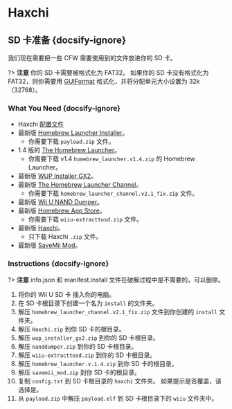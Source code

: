 # Haxchi

## SD 卡准备 {docsify-ignore}

我们现在需要把一些 CFW 需要使用到的文件放进你的 SD 卡。

?> **注意** 你的 SD 卡需要被格式化为 FAT32。 如果你的 SD 卡没有格式化为 FAT32，则你需要用 [GUIFormat](http://www.ridgecrop.demon.co.uk/index.htm?guiformat.htm) 格式化，并将分配单元大小设置为 32k（32768）。

### What You Need {docsify-ignore}

- Haxchi <a href="docs/files/config.txt" download>配置文件</a>
- 最新版 [Homebrew Launcher Installer](https://github.com/wiiu-env/homebrew_launcher_installer/releases/latest)。
  - 你需要下载 `payload.zip` 文件。
- 1.4 版的 [The Homebrew Launcher](https://github.com/dimok789/homebrew_launcher/releases/tag/1.4)。
  - 你需要下载 v1.4 `homebrew_launcher.v1.4.zip` 的 Homebrew Launcher。
- 最新版 [WUP Installer GX2](http://wiiubru.com/appstore/zips/wup_installer_gx2.zip)。
- 最新版 [The Homebrew Launcher Channel](https://github.com/GaryOderNichts/homebrew_launcher/releases/tag/v2.1_fix)。
  - 你需要下载 `homebrew_launcher_channel.v2.1_fix.zip` 文件。
- 最新版 [Wii U NAND Dumper](https://github.com/koolkdev/wiiu-nanddumper/releases/latest)。
- 最新版 [Homebrew App Store](https://github.com/vgmoose/hbas/releases/latest)。
  - 你需要下载 `wiiu-extracttosd.zip` 文件。
- 最新版 [Haxchi](https://github.com/FIX94/haxchi/releases/latest)。
  - 只下载 Haxchi `.zip` 文件。
- 最新版 <a href="docs/files/SaveMii_Mod.zip" download>SaveMii Mod</a>。

### Instructions {docsify-ignore}

?> **注意** info.json 和 manifest.install 文件在破解过程中是不需要的，可以删除。

1. 将你的 Wii U SD 卡 插入你的电脑。
1. 在 SD 卡根目录下创建一个名为 `install` 的文件夹。
1. 解压 `homebrew_launcher_channel.v2.1_fix.zip` 文件到你创建的 `install` 文件夹。
1. 解压 `Haxchi.zip` 到你 SD 卡的根目录。
1. 解压 `wup_installer_gx2.zip` 到你的 SD 卡根目录。
1. 解压 `nanddumper.zip` 到你的 SD 卡根目录。
1. 解压 `wiiu-extracttosd.zip` 到你的 SD 卡根目录。
1. 解压 `homebrew_launcher.v.1.4.zip` 到你 SD 卡的根目录。
1. 解压 `savemii_mod.zip` 到你 SD 卡的根目录。
1. 复制 `config.txt` 到 SD 卡根目录的 `haxchi` 文件夹。 如果提示是否覆盖，请选择是。
1. 从 `payload.zip` 中解压 `payload.elf` 到 SD 卡根目录下的 `wiiu` 文件夹中。
